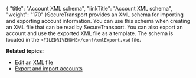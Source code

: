 {
    "title": "Account XML schema",
    "linkTitle": "Account XML schema",
    "weight": "170"
}<span class="mc-variable axway_variables.Component_Short_Name variable">SecureTransport</span> provides an XML schema for importing and exporting account information. You can use this schema when creating an XML file that can be read by <span class="mc-variable axway_variables.Component_Short_Name variable">SecureTransport</span>. You can also export an account and use the exported XML file as a template. The schema is located in the `<FILEDRIVEHOME>/conf/xmlExport.xsd` file.

**Related topics:**

-   <a href="../c_st_edit_xml_file" class="MCXref xref">Edit an XML file</a>
-   <a href="../t_st_importandexportaccounts" class="MCXref xref">Export and import accounts</a>
